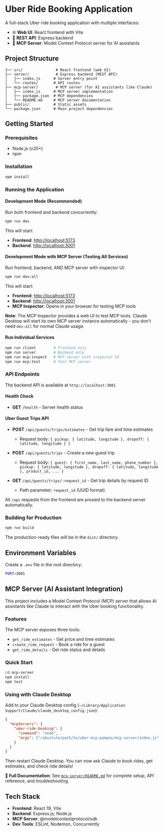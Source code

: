 # Uber Ride Booking Application

A full-stack Uber ride booking application with multiple interfaces:
- 🌐 **Web UI**: React frontend with Vite
- 🔌 **REST API**: Express backend
- 🤖 **MCP Server**: Model Context Protocol server for AI assistants

## Project Structure

```plaintext
├── src/               # React frontend (web UI)
├── server/            # Express backend (REST API)
│   ├── index.js      # Server entry point
│   └── routes/       # API routes
├── mcp-server/        # MCP server (for AI assistants like Claude)
│   ├── index.js      # MCP server implementation
│   ├── package.json  # MCP dependencies
│   └── README.md     # MCP server documentation
├── public/           # Static assets
└── package.json      # Main project dependencies
```

## Getting Started

### Prerequisites

- Node.js (v20+)
- npm

### Installation

```bash
npm install
```

### Running the Application

#### Development Mode (Recommended)

Run both frontend and backend concurrently:

```bash
npm run dev
```

This will start:

- **Frontend**: <http://localhost:5173>
- **Backend**: <http://localhost:3001>

#### Development Mode with MCP Server (Testing All Services)

Run frontend, backend, AND MCP server with inspector UI:

```bash
npm run dev:all
```

This will start:

- **Frontend**: <http://localhost:5173>
- **Backend**: <http://localhost:3001>
- **MCP Inspector**: Opens in your browser for testing MCP tools

**Note**: The MCP Inspector provides a web UI to test MCP tools. Claude Desktop will start its own MCP server instance automatically - you don't need `dev:all` for normal Claude usage.

#### Run Individual Services

```bash
npm run client        # Frontend only
npm run server        # Backend only
npm run mcp:inspect   # MCP server with inspector UI
npm run mcp:test      # Test MCP server
```

### API Endpoints

The backend API is available at `http://localhost:3001`

#### Health Check

- **GET** `/health` - Server health status

#### Uber Guest Trips API

- **POST** `/api/guests/trips/estimates` - Get trip fare and time estimates
  - Request body: `{ pickup: { latitude, longitude }, dropoff: { latitude, longitude } }`

- **POST** `/api/guests/trips` - Create a new guest trip
  - Request body: `{ guest: { first_name, last_name, phone_number }, pickup: { latitude, longitude }, dropoff: { latitude, longitude }, product_id, ... }`

- **GET** `/api/guests/trips/:request_id` - Get trip details by request ID
  - Path parameter: `request_id` (UUID format)

All `/api` requests from the frontend are proxied to the backend server automatically.

### Building for Production

```bash
npm run build
```

The production-ready files will be in the `dist/` directory.

## Environment Variables

Create a `.env` file in the root directory:

```bash
PORT=3001
```

## MCP Server (AI Assistant Integration)

This project includes a Model Context Protocol (MCP) server that allows AI assistants like Claude to interact with the Uber booking functionality.

### Features

The MCP server exposes three tools:
- `get_ride_estimates` - Get price and time estimates
- `create_ride_request` - Book a ride for a guest
- `get_ride_details` - Get ride status and details

### Quick Start

```bash
cd mcp-server
npm install
npm test
```

### Using with Claude Desktop

Add to your Claude Desktop config (`~/Library/Application Support/Claude/claude_desktop_config.json`):

```json
{
  "mcpServers": {
    "uber-ride-booking": {
      "command": "node",
      "args": ["/absolute/path/to/uber-mcp-pampas/mcp-server/index.js"]
    }
  }
}
```

Then restart Claude Desktop. You can now ask Claude to book rides, get estimates, and check ride details!

**📖 Full Documentation**: See [`mcp-server/README.md`](./mcp-server/README.md) for complete setup, API reference, and troubleshooting.

## Tech Stack

- **Frontend**: React 19, Vite
- **Backend**: Express.js, Node.js
- **MCP Server**: @modelcontextprotocol/sdk
- **Dev Tools**: ESLint, Nodemon, Concurrently
